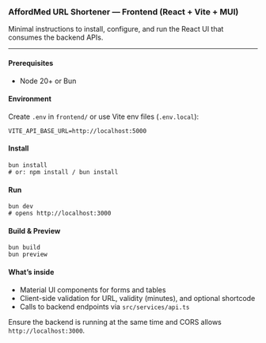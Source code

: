 ### AffordMed URL Shortener — Frontend (React + Vite + MUI)

Minimal instructions to install, configure, and run the React UI that consumes the backend APIs.

---

#### Prerequisites
- Node 20+ or Bun

#### Environment
Create `.env` in `frontend/` or use Vite env files (`.env.local`):

```
VITE_API_BASE_URL=http://localhost:5000

```

#### Install
```
bun install
# or: npm install / bun install
```

#### Run
```
bun dev
# opens http://localhost:3000
```

#### Build & Preview
```
bun build
bun preview
```

#### What’s inside
- Material UI components for forms and tables
- Client-side validation for URL, validity (minutes), and optional shortcode
- Calls to backend endpoints via `src/services/api.ts`

Ensure the backend is running at the same time and CORS allows `http://localhost:3000`.
